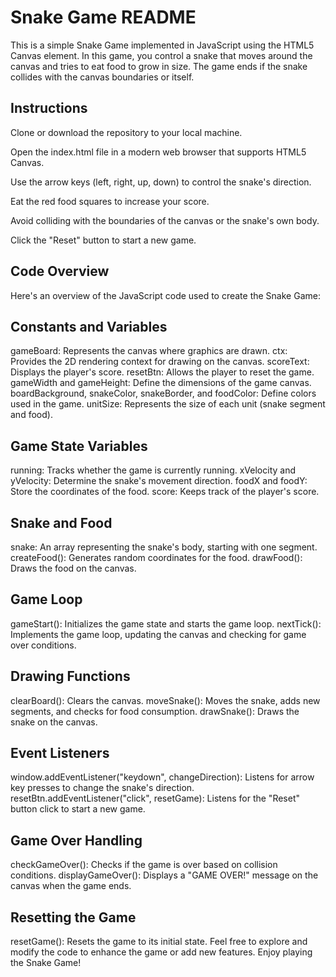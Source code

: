 # Snake Game README
This is a simple Snake Game implemented in JavaScript using the HTML5 Canvas element. In this game, you control a snake that moves around the canvas and tries to eat food to grow in size. The game ends if the snake collides with the canvas boundaries or itself.

## Instructions
Clone or download the repository to your local machine.

Open the index.html file in a modern web browser that supports HTML5 Canvas.

Use the arrow keys (left, right, up, down) to control the snake's direction.

Eat the red food squares to increase your score.

Avoid colliding with the boundaries of the canvas or the snake's own body.

Click the "Reset" button to start a new game.

## Code Overview
Here's an overview of the JavaScript code used to create the Snake Game:

## Constants and Variables
gameBoard: Represents the canvas where graphics are drawn.
ctx: Provides the 2D rendering context for drawing on the canvas.
scoreText: Displays the player's score.
resetBtn: Allows the player to reset the game.
gameWidth and gameHeight: Define the dimensions of the game canvas.
boardBackground, snakeColor, snakeBorder, and foodColor: Define colors used in the game.
unitSize: Represents the size of each unit (snake segment and food).

## Game State Variables
running: Tracks whether the game is currently running.
xVelocity and yVelocity: Determine the snake's movement direction.
foodX and foodY: Store the coordinates of the food.
score: Keeps track of the player's score.

## Snake and Food
snake: An array representing the snake's body, starting with one segment.
createFood(): Generates random coordinates for the food.
drawFood(): Draws the food on the canvas.

## Game Loop
gameStart(): Initializes the game state and starts the game loop.
nextTick(): Implements the game loop, updating the canvas and checking for game over conditions.

## Drawing Functions
clearBoard(): Clears the canvas.
moveSnake(): Moves the snake, adds new segments, and checks for food consumption.
drawSnake(): Draws the snake on the canvas.

## Event Listeners
window.addEventListener("keydown", changeDirection): Listens for arrow key presses to change the snake's direction.
resetBtn.addEventListener("click", resetGame): Listens for the "Reset" button click to start a new game.

## Game Over Handling
checkGameOver(): Checks if the game is over based on collision conditions.
displayGameOver(): Displays a "GAME OVER!" message on the canvas when the game ends.

## Resetting the Game
resetGame(): Resets the game to its initial state.
Feel free to explore and modify the code to enhance the game or add new features. Enjoy playing the Snake Game!
